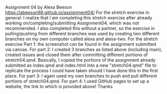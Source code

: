 Assignment 04
by Alexa Beeson
https://abeeson98.github.io/assignment04/
For the stretch exercise in general: I realize that I am completing this stretch exercise after already working on/completing/submitting Assignment04, which was not recommended. I also completed this without a partner, so the exercise in pulling/pushing from different branches was used by creating two different branches on my own computer called alexa and alexa-two.
For the stretch exercise Part 1: the screenshot can be found in the assignment submitted via canvas.
For part 2: I created 3 branches as listed above (including main), created issues and closed them after committing different portions of stretch04.qmd. Basically, I copied the portions of the assignment already submitted as index.qmd and index.html into a new "stretch04.qmd" file to replicate the process I could have taken should I have done this in the first place.
For part 3: I again used my own branches to push and pull different portions of stretch04.qmd.
For part 4: I used GitHub pages to set up a website, the link to which is provided above!
Thanks
